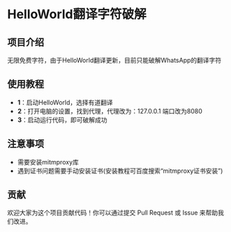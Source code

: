 # HelloWorld翻译字符破解

## 项目介绍

无限免费字符，由于HelloWorld翻译更新，目前只能破解WhatsApp的翻译字符

## 使用教程

- **1**：启动HelloWorld，选择有道翻译
- **2**：打开电脑的设置，找到代理，代理改为：127.0.0.1  端口改为8080
- **3**：启动运行代码，即可破解成功

## 注意事项
- 需要安装mitmproxy库
- 遇到证书问题需要手动安装证书(安装教程可百度搜索“mitmproxy证书安装”)
## 贡献

欢迎大家为这个项目贡献代码！你可以通过提交 Pull Request 或 Issue 来帮助我们改进。
